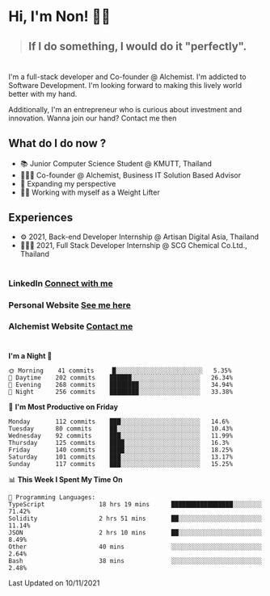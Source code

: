 # Hi, I'm Non! 🖐🏻

> ## If I do something, I would do it "perfectly".

#

I'm a full-stack developer and Co-founder @ Alchemist. I'm addicted to Software Development. I'm looking forward to making this lively world better with my hand.

Additionally, I'm an entrepreneur who is curious about investment and innovation. Wanna join our hand? Contact me then

## What do I do now ?

- 📚 Junior Computer Science Student @ KMUTT, Thailand
- 🧑🏻‍💻 Co-founder @ Alchemist, Business IT Solution Based Advisor
- 🌈 Expanding my perspective
- 🏋🏻 Working with myself as a Weight Lifter

## Experiences

- ⚙️ 2021, Back-end Developer Internship @ Artisan Digital Asia, Thailand
- 🧑🏻‍💻 2021, Full Stack Developer Internship @ SCG Chemical Co.Ltd., Thailand

#

### LinkedIn [Connect with me](https://www.linkedin.com/in/non-nontra/)

### Personal Website [See me here](https://nonnontra.com/)

### Alchemist Website [Contact me](https://alchemist-softwarehouse.co/)

#

<!--START_SECTION:waka-->
**I'm a Night 🦉** 

```text
🌞 Morning    41 commits     █░░░░░░░░░░░░░░░░░░░░░░░░   5.35% 
🌆 Daytime    202 commits    ██████░░░░░░░░░░░░░░░░░░░   26.34% 
🌃 Evening    268 commits    ████████░░░░░░░░░░░░░░░░░   34.94% 
🌙 Night      256 commits    ████████░░░░░░░░░░░░░░░░░   33.38%

```
📅 **I'm Most Productive on Friday** 

```text
Monday       112 commits    ███░░░░░░░░░░░░░░░░░░░░░░   14.6% 
Tuesday      80 commits     ██░░░░░░░░░░░░░░░░░░░░░░░   10.43% 
Wednesday    92 commits     ███░░░░░░░░░░░░░░░░░░░░░░   11.99% 
Thursday     125 commits    ████░░░░░░░░░░░░░░░░░░░░░   16.3% 
Friday       140 commits    ████░░░░░░░░░░░░░░░░░░░░░   18.25% 
Saturday     101 commits    ███░░░░░░░░░░░░░░░░░░░░░░   13.17% 
Sunday       117 commits    ███░░░░░░░░░░░░░░░░░░░░░░   15.25%

```


📊 **This Week I Spent My Time On** 

```text
💬 Programming Languages: 
TypeScript               18 hrs 19 mins      █████████████████░░░░░░░░   71.42% 
Solidity                 2 hrs 51 mins       ██░░░░░░░░░░░░░░░░░░░░░░░   11.14% 
JSON                     2 hrs 10 mins       ██░░░░░░░░░░░░░░░░░░░░░░░   8.49% 
Other                    40 mins             ░░░░░░░░░░░░░░░░░░░░░░░░░   2.64% 
Bash                     38 mins             ░░░░░░░░░░░░░░░░░░░░░░░░░   2.48%

```


 Last Updated on 10/11/2021
<!--END_SECTION:waka-->
